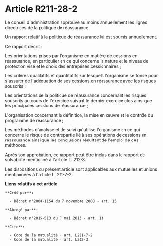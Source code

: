 # Article R211-28-2

Le conseil d'administration approuve au moins annuellement les lignes directrices de la politique de réassurance. 

Un rapport relatif à la politique de réassurance lui est soumis annuellement. 

Ce rapport décrit : 

Les orientations prises par l'organisme en matière de cessions en réassurance, en particulier en ce qui concerne la nature et
le niveau de protection visé et le choix des entreprises cessionnaires ; 

Les critères qualitatifs et quantitatifs sur lesquels l'organisme se fonde pour s'assurer de l'adéquation de ses cessions en
réassurance avec les risques souscrits ; 

Les orientations de la politique de réassurance concernant les risques souscrits au cours de l'exercice suivant le dernier
exercice clos ainsi que les principales cessions de réassurance ; 

L'organisation concernant la définition, la mise en œuvre et le contrôle du programme de réassurance ; 

Les méthodes d'analyse et de suivi qu'utilise l'organisme en ce qui concerne le risque de contrepartie lié à ses opérations
de cessions en réassurance ainsi que les conclusions résultant de l'emploi de ces méthodes. 

Après son approbation, ce rapport peut être inclus dans le rapport de solvabilité mentionné à l'article L. 212-3. 

Les dispositions du présent article sont applicables aux mutuelles et unions mentionnées à l'article L. 211-7-2.

**Liens relatifs à cet article**

	**Créé par**:

	  - Décret n°2008-1154 du 7 novembre 2008 - art. 15

	**Abrogé par**:

	  - Décret n°2015-513 du 7 mai 2015 - art. 13

	**Cite**:

	  - Code de la mutualité - art. L211-7-2
	  - Code de la mutualité - art. L212-3
